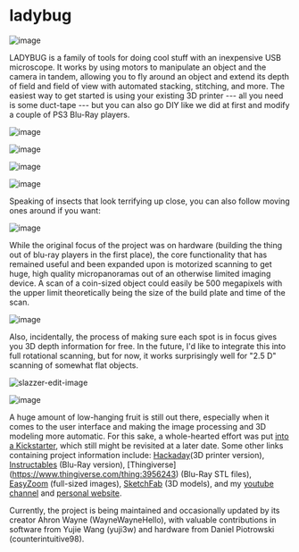 # ladybug

![image](https://user-images.githubusercontent.com/41928151/110868281-4d637100-8296-11eb-9c6c-f667831baf0d.png)

LADYBUG is a family of tools for doing cool stuff with an inexpensive USB microscope. It works by using motors to manipulate an object and the camera in tandem, allowing you to fly around an object and extend its depth of field and field of view with automated stacking, stitching, and more. The easiest way to get started is using your existing 3D printer --- all you need is some duct-tape --- but you can also go DIY like we did at first and modify a couple of PS3 Blu-Ray players.

![image](https://user-images.githubusercontent.com/41928151/110868232-3886dd80-8296-11eb-943a-bbe6b099ae09.png)

![image](https://user-images.githubusercontent.com/41928151/110870344-3aeb3680-829a-11eb-9086-dd9bbff4a4a4.png)

![image](https://user-images.githubusercontent.com/41928151/110870473-856cb300-829a-11eb-8f06-e4548f48dc52.png)

![image](https://user-images.githubusercontent.com/41928151/110868377-7d127900-8296-11eb-988b-aa1c6eef0fa7.png)

Speaking of insects that look terrifying up close, you can also follow moving ones around if you want:

![image](https://user-images.githubusercontent.com/41928151/110871631-bea62280-829c-11eb-964c-ec139454fbc2.png)

While the original focus of the project was on hardware (building the thing out of blu-ray players in the first place), the core functionality that has remained useful and been expanded upon is motorized scanning to get huge, high quality micropanoramas out of an otherwise limited imaging device. A scan of a coin-sized object could easily be 500 megapixels with the upper limit theoretically being the size of the build plate and time of the scan. 

![image](https://user-images.githubusercontent.com/41928151/110871462-77b82d00-829c-11eb-8382-9e0b08e9ce3d.png)

Also, incidentally, the process of making sure each spot is in focus gives you 3D depth information for free. In the future, I'd like to integrate this into full rotational scanning, but for now, it works surprisingly well for "2.5 D" scanning of somewhat flat objects. 

![slazzer-edit-image](https://user-images.githubusercontent.com/41928151/110871706-e0070e80-829c-11eb-92a6-2f7f0d4bb349.png)

![image](https://user-images.githubusercontent.com/41928151/110871839-20668c80-829d-11eb-97b6-f9cced4742de.png)

A huge amount of low-hanging fruit is still out there, especially when it comes to the user interface and making the image processing and 3D modeling more automatic. For this sake, a whole-hearted effort was put [into a Kickstarter](https://www.kickstarter.com/projects/1490222859/ladybug-a-3d-scanning-microscope-for-small-and-huge-things), which still might be revisited at a later date. Some other links containing project information include: [Hackaday](
https://hackaday.io/project/169362-ladybug-beefy-3d-printer-motorized-microscope)(3D printer version), [Instructables](https://www.instructables.com/id/LadyBug-a-Motorized-Microscope-and-3D-Scanner-for-/) (Blu-Ray version), [Thingiverse] (https://www.thingiverse.com/thing:3956243) (Blu-Ray STL files), [EasyZoom](https://www.easyzoom.com/profile/4654) (full-sized images), [SketchFab](https://sketchfab.com/ladybeetle/models) (3D models), and my [youtube channel](https://www.youtube.com/channel/UC2RQ19zQ0b0mtu7_jmuddhA) and [personal website](https://www.ahronwayne.com/). 


Currently, the project is being maintained and occasionally updated by its creator Ahron Wayne (WayneWayneHello), with valuable contributions in software from Yujie Wang (yuji3w) and hardware from Daniel Piotrowski (counterintuitive98).
 
